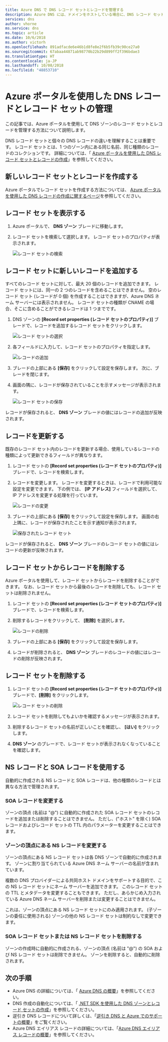 ```yaml
---
title: Azure DNS で DNS レコード セットとレコードを管理する
description: Azure DNS には、ドメインをホストしている場合に、DNS レコード セットとレコードを管理する機能が用意されています。
services: dns
author: vhorne
ms.service: dns
ms.topic: article
ms.date: 10/6/2018
ms.author: victorh
ms.openlocfilehash: 891adfacde6e46b1d8fe8e2f6b5fb39c90ce27a0
ms.sourcegitcommit: 67abaa44871ab98770b22b29d899ff2f396bdae3
ms.translationtype: HT
ms.contentlocale: ja-JP
ms.lasthandoff: 10/08/2018
ms.locfileid: "48853710"
---
```

# <a name="manage-dns-records-and-record-sets-by-using-the-azure-portal"></a>Azure ポータルを使用した DNS レコードとレコード セットの管理

この記事では、Azure ポータルを使用して DNS ゾーンのレコード セットとレコードを管理する方法について説明します。

DNS レコード セットと個々の DNS レコードの違いを理解することは重要です。 レコード セットとは、1 つのゾーン内にある同じ名前、同じ種類のレコードのコレクションです。 詳細については、「 [Azure ポータルを使用した DNS レコード セットとレコードの作成](dns-getstarted-create-recordset-portal.md)」を参照してください。

## <a name="create-a-new-record-set-and-record"></a>新しいレコード セットとレコードを作成する

Azure ポータルでレコード セットを作成する方法については、 [Azure ポータルを使用した DNS レコードの作成に関するページ](dns-getstarted-create-recordset-portal.md)を参照してください。

## <a name="view-a-record-set"></a>レコード セットを表示する

1. Azure ポータルで、 **DNS ゾーン** ブレードに移動します。
2. レコード セットを検索して選択します。 レコード セットのプロパティが表示されます。

    ![レコード セットの検索](./media/dns-operations-recordsets-portal/searchset500.png)

## <a name="add-a-new-record-to-a-record-set"></a>レコード セットに新しいレコードを追加する

すべてのレコード セットに対して、最大 20 個のレコードを追加できます。 レコード セットには、同一の 2 つのレコードを含めることはできません。 空のレコード セット (レコードが 0 個) を作成することはできますが、Azure DNS ネーム サーバーには表示されません。 レコード セットの種類が CNAME の場合、そこに含めることができるレコードは 1 つまでです。

1. DNS ゾーンの **[Record set properties (レコード セットのプロパティ)]** ブレードで、レコードを追加するレコード セットをクリックします。

    ![レコード セットの選択](./media/dns-operations-recordsets-portal/selectset500.png)

2. 各フィールドに入力して、レコード セットのプロパティを指定します。

    ![レコードの追加](./media/dns-operations-recordsets-portal/addrecord500.png)

3. ブレードの上部にある **[保存]** をクリックして設定を保存します。 次に、ブレードを閉じます。
4. 画面の隅に、レコードが保存されていることを示すメッセージが表示されます。

    ![レコード セットの保存](./media/dns-operations-recordsets-portal/saving150.png)

レコードが保存されると、 **DNS ゾーン** ブレードの値にはレコードの追加が反映されます。

## <a name="update-a-record"></a>レコードを更新する

既存のレコード セット内のレコードを更新する場合、使用しているレコードの種類によって更新できるフィールドが異なります。

1. レコード セットの **[Record set properties (レコード セットのプロパティ)]** ブレードで、レコードを検索します。
2. レコードを変更します。 レコードを変更するときは、レコードで利用可能な設定を変更できます。 下の例では、 **[IP アドレス]** フィールドを選択して、IP アドレスを変更する処理を行っています。

    ![レコードの変更](./media/dns-operations-recordsets-portal/modifyrecord500.png)

3. ブレードの上部にある **[保存]** をクリックして設定を保存します。 画面の右上隅に、レコードが保存されたことを示す通知が表示されます。

    ![保存されたレコード セット](./media/dns-operations-recordsets-portal/saved150.png)

レコードが保存されると、 **DNS ゾーン** ブレードのレコード セットの値にはレコードの更新が反映されます。

## <a name="remove-a-record-from-a-record-set"></a>レコード セットからレコードを削除する

Azure ポータルを使用して、レコード セットからレコードを削除することができます。 なお、レコード セットから最後のレコードを削除しても、レコード セットは削除されません。

1. レコード セットの **[Record set properties (レコード セットのプロパティ)]** ブレードで、レコードを検索します。
2. 削除するレコードをクリックして、 **[削除]** を選択します。

    ![レコードの削除](./media/dns-operations-recordsets-portal/removerecord500.png)

3. ブレードの上部にある **[保存]** をクリックして設定を保存します。
4. レコードが削除されると、 **DNS ゾーン** ブレードのレコードの値にはレコードの削除が反映されます。

## <a name="delete"></a>レコード セットを削除する

1. レコード セットの **[Record set properties (レコード セットのプロパティ)]** ブレードで、**[削除]** をクリックします。

    ![レコード セットの削除](./media/dns-operations-recordsets-portal/deleterecordset500.PNG)

2. レコード セットを削除してもよいかを確認するメッセージが表示されます。
3. 削除するレコード セットの名前が正しいことを確認し、 **[はい]** をクリックします。
4. **DNS ゾーン** のブレードで、レコード セットが表示されなくなっていることを確認します。

## <a name="work-with-ns-and-soa-records"></a>NS レコードと SOA レコードを使用する

自動的に作成される NS レコードと SOA レコードは、他の種類のレコードとは異なる方法で管理されます。

### <a name="modify-soa-records"></a>SOA レコードを変更する

ゾーンの頂点 (名前は "\@") に自動的に作成された SOA レコード セットのレコードを追加または削除することはできません。 ただし、("ホスト" を除く) SOA レコードおよびレコード セットの TTL 内のパラメーターを変更することはできます。

### <a name="modify-ns-records-at-the-zone-apex"></a>ゾーンの頂点にある NS レコードを変更する

ゾーンの頂点にある NS レコード セットは各 DNS ゾーンで自動的に作成されます。 ゾーンに割り当てられている Azure DNS ネーム サーバーの名前が含まれています。

複数の DNS プロバイダーによる共同ホスト ドメインをサポートする目的で、この NS レコード セットにネーム サーバーを追加できます。 このレコード セットの TTL とメタデータを変更することもできます。 ただし、あらかじめ入力されている Azure DNS ネーム サーバーを削除または変更することはできません。

これは、ゾーンの頂点にある NS レコード セットにのみ適用されます。 (子ゾーンの委任に使用される) ゾーンの他の NS レコード セットは制約なしで変更できます。

### <a name="delete-soa-or-ns-record-sets"></a>SOA レコード セットまたは NS レコード セットを削除する

ゾーンの作成時に自動的に作成される、ゾーンの頂点 (名前は "\@") の SOA および NS レコード セットは削除できません。 ゾーンを削除すると、自動的に削除されます。

## <a name="next-steps"></a>次の手順

* Azure DNS の詳細については、「 [Azure DNS の概要](dns-overview.md)」を参照してください。
* DNS 作成の自動化については、「 [.NET SDK を使用した DNS ゾーンとレコード セットの作成](dns-sdk.md)」を参照してください。
* 逆引き DNS レコードについて詳しくは、「[逆引き DNS と Azure でのサポートの概要](dns-reverse-dns-overview.md)」をご覧ください。
* Azure DNS エイリアス レコードの詳細については、「[Azure DNS エイリアス レコードの概要](dns-alias.md)」を参照してください。
